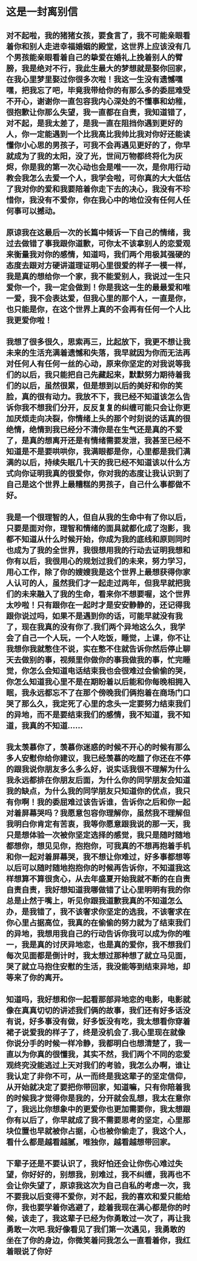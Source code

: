 # 这是一封离别信
## 对不起啦，我的猪猪女孩，要食言了，我不可能亲眼看着你和别人走进幸福婚姻的殿堂，这世界上应该没有几个男孩能亲眼看着自己的挚爱在婚礼上挽着别人的臂膀，我是绝对不行，我此生最大的梦想就是娶你回家，在我心里梦里娶过你很多次啦！我这一生没有遗憾嘿嘿，把我忘了吧，毕竟我带给你的有那么多的委屈难受不开心，谢谢你一直包容我内心深处的不懂事和幼稚，很抱歉让你那么失望，我一直都在自责，我知道错了，对不起，是我太差了，是我一直在阻挡你遇到更好的人，你一定能遇到一个比我高比我帅比我对你好还能读懂你小心思的男孩子，可我不会再遇见更好的了，你早就成为了我的太阳，没了光，世间万物都终将化为灰烬，你是我的第一次心动也会是唯一一次，是你用行动教会我怎么去爱一个人，我学会啦，可你真的大大低估了我对你的爱和我要陪着你走下去的决心，我没有不珍惜你，我没有不爱你，你在我心中的地位没有任何人任何事可以撼动。
## 原谅我在这最后一次的长篇中倾诉一下自己的情绪，我过去做错了事我跟你道歉，可你太不该拿别人的恋爱观来衡量我对你的感情，知道吗，我们两个用极其强硬的态度去跟对方硬讲道理证明心里很爱的样子一模一样，我是真的想给你一个家，我不能爱别人，我说过一生只爱你一个，我一定会做到！你是我这一生的最最爱和唯一爱，我不会表达爱，但我心里的那个人，一直是你，也只能是你，在这个世界上真的不会再有任何一个人比我更爱你啦！
## 我想了很多很久，思索再三，比起放下，我更不想让我未来的生活充满着遗憾和失落，我早就因为你而无法再对任何人有任何一丝的心动，原来你坚定的对我说等我们的以后，我只能把自己先藏起来，默默努力期待着我们的以后，虽然很累，但是想到以后的美好和你的笑脸，真的很有动力。我放不下，我已经不知道该怎么告诉你我不想我们分开，反反复复的纠缠可能只会让你更加厌烦走向决裂，你情绪上头的那个时刻说的话真的很绝情，绝情到我已经分不清你是在生气还是真的不爱了，是真的想离开还是有情绪需要发泄，我甚至已经不知道是不是要哄哄你，我满眼都是你，心里都是我们满满的以后，持续失眠几十天的我已经不知道该以什么方式向你证明我真的很爱你，你对我的态度让我认识到了自己是这个世界上最糟糕的男孩子，自己什么事都做不好。
## 我是一个很理智的人，但自从我的生命中有了你以后，只要是面对你，理智和情绪的面具就都化成了泡影，我都不知道从什么时候开始，你成为我的底线和原则同时也成为了我的全世界，我很想用我的行动去证明我想和你有以后，我很用心的规划过我们的未来，努力学习，用心工作，除了你的嫂嫂我是这个世界上最想获得你家人认可的人，虽然我们才一起走过两年，但我早就把我们的未来融入了我的生命，看来你不想要喔，这个世界太吵啦！只有跟你在一起时才是安安静静的，还记得我跟你说过吗，如果不是遇到你的话，可能早就没有我了，现在我真的没有你了.我们两个异地这么久，我学会了自己一个人玩，一个人吃饭，睡觉，上课，你不让我想你我就憋住不说，实在憋不住就告诉你然后停止聊天去做别的事，视频里你做你的事我做我的事，忙完睡觉，你怎么会知道电话结束我也会很难过会偷偷的哭，你怎么知道我心里不是在期盼着以后能和你每晚相拥入眠，我永远都忘不了在那个傍晚我们俩抱着在商场门口哭了那么久，我定死了心里的念头一定要努力结束我们的异地，而不是要结束我们的感情，我不知道，我不知道，我真的不知道......
## 我太羡慕你了，羡慕你迷惑的时候不开心的时候有那么多人安慰你给你建议，我已经羡慕的吃醋了你还在不停的跟我说你朋友多么多么好，说实话我很不理解为什么我永远都排在你朋友后面，为什么你的同学朋友会知道我的缺点，为什么我的同学朋友只知道你的优点，我只有你啊！我的委屈难过该告诉谁，告诉你之后和你一起对着屏幕哭吗？我愿意包容你理解你，虽然我不理解但我明白你肯定有苦衷，我等你愿意跟我说的那一天，我只是想体验一次被你坚定选择的感觉，我只是随时随地都想你，想见见你，抱抱你，可我真的不想再抱着手机和你一起对着屏幕哭，我不想让你难过，好多事都想等以后可以随时随地抱抱你的时候再告诉你，不知道我这样想算不算很贪心，从去年盛夏开始我就不断的在自责自责自责，我好想知道我哪做错了让心里明明有我的你总是止然于嘴上，听见你跟我道歉我真的不知道怎么办，是我错了，我不该奢求你坚定的选我，不该奢求在你心里占据高位，我真的在偷偷的努力就为了结束我们的异地，我想用我自己的行动告诉你我可以成为你的唯一，我是真的讨厌异地恋，也是真的爱你，我不想我们每次见面都是倒计时，我太想过那种想了就立马见面，哭了就立马抱住安慰的生活，我没能等到结束异地，却等来了你的离开。
## 知道吗，我好想和你一起看那部异地恋的电影，电影就像在真真切切的讲述我们俩的故事，我们还有好多话没有说，好多事没有做，好多饭没有吃，我太想看你穿着裙子说爱我的样子了，终是没机会了.我心里现在就像你说分手的时候一样冷静，我都明白也想清楚了，我一直以为你真的很懂我，其实不然，我们两个不同的恋爱观终究没能逃过上天对我们的考验，我怎么办啊，谁让我认定了非你不可，从一而终是我这辈子的坚定信仰，从开始就决定了要把你带回家，知道嘛，只有你陪着我的时候我才觉得你是我的，分开就会乱想，我太在意你了，我远比你想象中的更爱你也更加需要你，我太想跟你有以后了，你早就成了我不需要思考的坚定，心里那块位置也早就被你占据，心也被你偷走了，我这个人，看什么都是越看越腻，唯独你，越看越想带回家。
## 下辈子还是不要认识了，我好怕还会让你伤心难过失望，你好好的，别想我，别难过，我不纠缠，我再也不会让你失望了，原谅我这次为自己自私的考虑一次，我不要我以后变得不爱你，对不起，我的喜欢和爱只能给你，我也要学着你逃避了，趁着我现在满心都是你的时候，该走了，我这辈子已经为你勇敢过一次了，再让我勇敢一次吧.我好像看见了我们第一次遇见，我勇敢的坐在了你的身边，你微笑着问我怎么一直看着你，我红着眼说了你好
